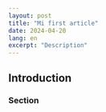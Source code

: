 ```yaml
---
layout: post
title: "Mi first article"
date: 2024-04-20
lang: en
excerpt: "Description"
---
```


## Introduction

### Section
